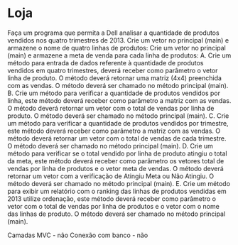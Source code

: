 Loja
====

Faça um programa que permita a Dell analisar a quantidade de produtos vendidos 
nos quatro trimestres de 2013. 
Crie um vetor no principal (main) e armazene o nome de quatro linhas de produtos: 
Crie um vetor no principal (main) e armazene a meta de venda para cada linha de produtos: 
A. Crie um método para entrada de dados referente à quantidade de produtos vendidos em quatro 
trimestres, deverá receber como parâmetro o vetor linha de produto. O método deverá retornar uma 
matriz (4x4) preenchida com as vendas. O método deverá ser chamado no método principal (main). 
B. Crie um método para verificar a quantidade de produtos vendidos por linha, este método deverá 
receber como parâmetro a matriz com as vendas. O método deverá retornar um vetor com o total 
de vendas por linha de produto. O método deverá ser chamado no método principal (main). 
C. Crie um método para verificar a quantidade de produtos vendidos por trimestre, este método 
deverá receber como parâmetro a matriz com as vendas. O método deverá retornar um vetor com 
o total de vendas de cada trimestre. O método deverá ser chamado no método principal (main). 
D. Crie um método para verificar se o total vendido por linha de produto atingiu o total da meta, este 
método deverá receber como parâmetro os vetores total de vendas por linha de produtos e o vetor 
meta de vendas. O método deverá retornar um vetor com a verificação de Atingiu Meta ou Não 
Atingiu. O método deverá ser chamado no método principal (main). 
E. Crie um método para exibir um relatório com o ranking das linhas de produtos vendidas em 2013 
utilize ordenação, este método deverá receber como parâmetro o vetor com o total de vendas por 
linha de produtos e o vetor com o nome das linhas de produto. O método deverá ser chamado no 
método principal (main). 



Camadas MVC - não
Conexão com banco - não

